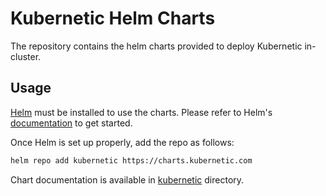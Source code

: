 # Kubernetic Helm Charts

The repository contains the helm charts provided to deploy Kubernetic in-cluster.

## Usage

[Helm] must be installed to use the charts. Please refer to Helm's [documentation] to get started.

Once Helm is set up properly, add the repo as follows:

```sh
helm repo add kubernetic https://charts.kubernetic.com
```

Chart documentation is available in [kubernetic] directory.

[Helm]: https://helm.sh/
[documentation]: https://helm.sh/docs/
[kubernetic]: charts/kubernetic/README.md

